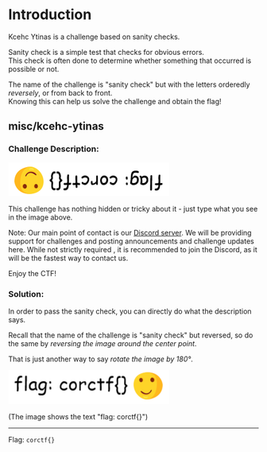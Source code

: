 # Introduction

Kcehc Ytinas is a challenge based on sanity checks.

Sanity check is a simple test that checks for obvious errors.<br>
This check is often done to determine whether something that occurred is possible or not.

The name of the challenge is "sanity check" but with the letters orderedly _reversely_, or from back to front.<br>
Knowing this can help us solve the challenge and obtain the flag!

## misc/kcehc-ytinas

### Challenge Description:

![sanitycheck](../../assets/sanitycheck2022.png)

This challenge has nothing hidden or tricky about it - just type what you see in the image above.

Note: Our main point of contact is our [Discord server](https://discord.com/invite/4e8zemZe3y). We will be providing support for challenges and posting announcements and challenge updates here. While not strictly required , it is recommended to join the Discord, as it will be the fastest way to contact us.

Enjoy the CTF!

### Solution:

In order to pass the sanity check, you can directly do what the description says.

Recall that the name of the challenge is "sanity check" but reversed, so do the same by _reversing the image around the center point_.

That is just another way to say _rotate the image by 180°_.

![flag: corctf{}](../../assets/sanitycheck2022_reversed.png)

(The image shows the text "flag: corctf{}")

---

Flag: `corctf{}`